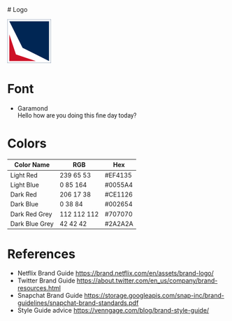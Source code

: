 <link href="https://fonts.googleapis.com/css2?family=Open+Sans&family=Roboto:wght@100&display=swap" rel="stylesheet">
# Logo

![Image of Lamoreaux Logo](https://github.com/briglx/family-brand/blob/master/assets/LamoreauxLogo100x100.png)

<!-- <img src="https://github.com/briglx/family-brand/blob/master/assets/LamoreauxLogo.png" width="100" height="100"/> -->
# Font

- Garamond <div style="font-family:Roboto">Hello how are you doing this fine day today?</div>

# Colors


Color Name | RGB | Hex
-----------|-----|--------
 Light Red | 239 65 53 | #EF4135 
 Light Blue | 0 85 164 | #0055A4 
 Dark Red | 206 17 38 | #CE1126 
 Dark Blue | 0 38 84 |#002654
 Dark Red Grey | 112 112 112 |#707070
 Dark Blue Grey | 42 42 42 | #2A2A2A


# References
- Netflix Brand Guide https://brand.netflix.com/en/assets/brand-logo/
- Twitter Brand Guide https://about.twitter.com/en_us/company/brand-resources.html
- Snapchat Brand Guide https://storage.googleapis.com/snap-inc/brand-guidelines/snapchat-brand-standards.pdf
- Style Guide advice https://venngage.com/blog/brand-style-guide/
